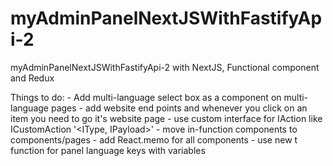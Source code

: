 # myAdminPanelNextJSWithFastifyApi-2
myAdminPanelNextJSWithFastifyApi-2 with NextJS, Functional component and Redux

Things to do:
    - Add multi-language select box as a component on multi-language pages
    - add website end points and whenever you click on an item you need to go it's website page
    - use custom interface for IAction like ICustomAction '<IType, IPayload>'
    - move in-function components to components/pages
    - add React.memo for all components
    - use new t function for panel language keys with variables